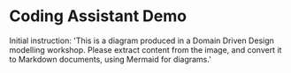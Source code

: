 # Coding Assistant Demo

Initial instruction: 'This is a diagram produced in a Domain Driven Design modelling workshop. Please extract content from the image, and convert it to Markdown documents, using Mermaid for diagrams.'

